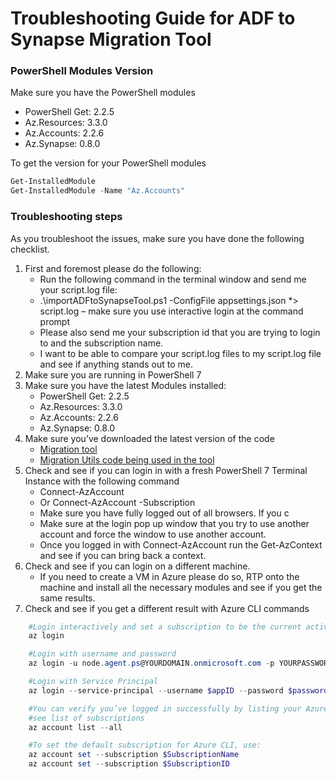 # Troubleshooting Guide for ADF to Synapse Migration Tool

### PowerShell Modules Version
Make sure you  have the PowerShell modules

- PowerShell Get: 2.2.5
- Az.Resources: 3.3.0
- Az.Accounts: 2.2.6
- Az.Synapse: 0.8.0

To get the version for your PowerShell modules

```PowerShell
Get-InstalledModule
Get-InstalledModule -Name "Az.Accounts" 
```

### Troubleshooting steps
As you troubleshoot the issues, make sure you have done the following checklist.

1.	First and foremost please do the following:
    - Run the following command in the terminal window and send me your script.log file:
    - .\importADFtoSynapseTool.ps1 -ConfigFile appsettings.json *> script.log – make sure you use interactive login at the command prompt
    - Please also send me your subscription id that you are trying to login to  and the subscription name.
    - I want to be able to compare your script.log files to my script.log file and see if anything stands out to me.
1.	Make sure you are running in PowerShell 7
1.	Make sure you have the latest Modules installed: 
    - PowerShell Get: 2.2.5
    - Az.Resources: 3.3.0
    - Az.Accounts: 2.2.6
    - Az.Synapse: 0.8.0
1. 	Make sure you’ve downloaded the latest version of the code
    - [Migration tool](https://dev.azure.com/adfcustomersuccess/_git/ADF%20Migration%20to%20Synapse?path=%2FimportADFtoSynapseTool.ps1)
    - [Migration Utils code being used in the tool](https://dev.azure.com/adfcustomersuccess/_git/ADF%20Migration%20to%20Synapse?path=%2FUtils.ps1)
1.	Check and see if you can login in with a fresh PowerShell 7 Terminal Instance with the following command        
    -    Connect-AzAccount
    - Or Connect-AzAccount -Subscription <Your Sub ID>
    - Make sure you have fully logged out of all browsers. If you c
    - Make sure at the login pop up window that you  try to use another account and force the window to use another account.
    - Once you logged in with Connect-AzAccount run the Get-AzContext and see if you can bring back a context.
1. Check and see if you can login on a different machine.
    - If you need to create a VM in Azure please do so, RTP onto the machine and install all the necessary modules and see if you get the same results.
1. Check and see if you get a different result with Azure CLI commands
```PowerShell
    #Login interactively and set a subscription to be the current active subscription
    az login 

    #Login with username and password
    az login -u node.agent.ps@YOURDOMAIN.onmicrosoft.com -p YOURPASSWORD

    #Login with Service Principal
    az login --service-principal --username $appID --password $password --tenant $Tenant  

    #You can verify you’ve logged in successfully by listing your Azure subscriptions:
    #see list of subscriptions
    az account list --all

    #To set the default subscription for Azure CLI, use:
    az account set --subscription $SubscriptionName 
    az account set --subscription $SubscriptionID
```
